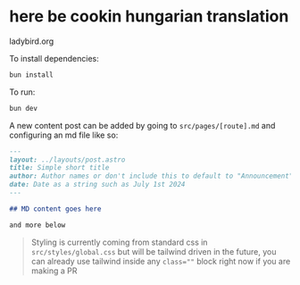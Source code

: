 # here be cookin hungarian translation

ladybird.org

To install dependencies:

```bash
bun install
```

To run:

```bash
bun dev
```

A new content post can be added by going to `src/pages/[route].md` and configuring an md file like so:

```md
---
layout: ../layouts/post.astro
title: Simple short title
author: Author names or don't include this to default to "Announcement"
date: Date as a string such as July 1st 2024
---

## MD content goes here

and more below
```

> Styling is currently coming from standard css in `src/styles/global.css` but will be tailwind driven in the future, you can already use tailwind inside any `class=""` block right now if you are making a PR
